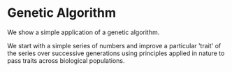 # Genetic Algorithm

We show a simple application of a genetic algorithm.

We start with a simple series of numbers and improve a particular 'trait' of the 
series over successive generations using principles applied in nature to pass
traits across biological populations.

